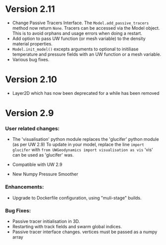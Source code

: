 
# Version 2.11

- Change Passive Tracers Interface. The ``Model.add_passive_tracers`` method now return ``None``. Tracers can be accessed via the Model object. This is to avoid orphans and usage errors when doing a restart.
- Add option to pass UW function (or mesh variable) to the density material properties.
- `Model.init_model()` excepts arguments to optional to initiliase temperature and pressure fields with an UW function or a mesh variable.
- Various bug fixes.

# Version 2.10

- Layer2D which has now been deprecated for a while has been removed

# Version 2.9

### User related changes:
- The 'visualisation' python module replaces the 'glucifer' python module (as per UW 2.9) 
To update in your model, replace the line 
     `import glucifer`
  with
     `from UWGeodynamics import visualisation as vis`
  'vis' can be used as 'glucifer' was.

- Compatible with UW 2.9
- New Numpy Pressure Smoother

### Enhancements:
- Upgrade to Dockerfile configuration, using "muli-stage" builds.

### Bug Fixes:
- Passive tracer initialisation in 3D.
- Restarting with track fields and swarm global indices.
- Passive tracer interface changes. vertices must be passed as a numpy array
